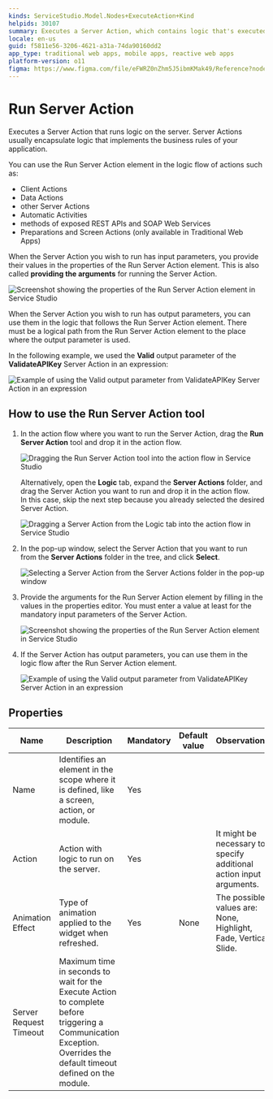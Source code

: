 ```yaml
---
kinds: ServiceStudio.Model.Nodes+ExecuteAction+Kind
helpids: 30107
summary: Executes a Server Action, which contains logic that's executed on the server.
locale: en-us
guid: f5811e56-3206-4621-a31a-74da90160dd2
app_type: traditional web apps, mobile apps, reactive web apps
platform-version: o11
figma: https://www.figma.com/file/eFWRZ0nZhm5J5ibmKMak49/Reference?node-id=842:1136
---
```


# Run Server Action


Executes a Server Action that runs logic on the server. Server Actions usually encapsulate logic that implements the business rules of your application.

You can use the Run Server Action element in the logic flow of actions such as:

* Client Actions
* Data Actions
* other Server Actions
* Automatic Activities
* methods of exposed REST APIs and SOAP Web Services
* Preparations and Screen Actions (only available in Traditional Web Apps)

When the Server Action you wish to run has input parameters, you provide their values in the properties of the Run Server Action element. This is also called **providing the arguments** for running the Server Action.

![Screenshot showing the properties of the Run Server Action element in Service Studio](images/run-server-action-properties-ss.png "Run Server Action Properties")

When the Server Action you wish to run has output parameters, you can use them in the logic that follows the Run Server Action element. There must be a logical path from the Run Server Action element to the place where the output parameter is used.

In the following example, we used the **Valid** output parameter of the **ValidateAPIKey** Server Action in an expression:

![Example of using the Valid output parameter from ValidateAPIKey Server Action in an expression](images/run-server-action-use-output-ss.png "Using Server Action Output")

## How to use the Run Server Action tool

1. In the action flow where you want to run the Server Action, drag the **Run Server Action** tool and drop it in the action flow.

    ![Dragging the Run Server Action tool into the action flow in Service Studio](images/run-server-action-drag-ss.png "Drag Run Server Action")

    Alternatively, open the **Logic** tab, expand the **Server Actions** folder, and drag the Server Action you want to run and drop it in the action flow.  
    In this case, skip the next step because you already selected the desired Server Action.

    ![Dragging a Server Action from the Logic tab into the action flow in Service Studio](images/run-server-action-drag-2-ss.png "Drag Server Action from Logic Tab")

1. In the pop-up window, select the Server Action that you want to run from the **Server Actions** folder in the tree, and click **Select**.

    ![Selecting a Server Action from the Server Actions folder in the pop-up window](images/run-server-action-select-ss.png "Select Server Action")

1. Provide the arguments for the Run Server Action element by filling in the values in the properties editor. You must enter a value at least for the mandatory input parameters of the Server Action.

    ![Screenshot showing the properties of the Run Server Action element in Service Studio](images/run-server-action-properties-ss.png "Run Server Action Properties")

1. If the Server Action has output parameters, you can use them in the logic flow after the Run Server Action element.

    ![Example of using the Valid output parameter from ValidateAPIKey Server Action in an expression](images/run-server-action-use-output-ss.png "Using Server Action Output")

## Properties

<table markdown="1">
<thead>
<tr>
<th>Name</th>
<th>Description</th>
<th>Mandatory</th>
<th>Default value</th>
<th>Observations</th>
</tr>
</thead>
<tbody>
<tr>
<td title="Name">Name</td>
<td>Identifies an element in the scope where it is defined, like a screen, action, or module.</td>
<td>Yes</td>
<td></td>
<td></td>
</tr>
<tr>
<td title="Action">Action</td>
<td>Action with logic to run on the server.</td>
<td>Yes</td>
<td></td>
<td>It might be necessary to specify additional action input arguments.</td>
</tr>
<tr>
<td title="Animation Effect">Animation Effect</td>
<td>Type of animation applied to the widget when refreshed.</td>
<td>Yes</td>
<td>None</td>
<td>The possible values are: None, Highlight, Fade, Vertical Slide.</td>
</tr>
<tr>
<td title="Server Request Timeout">Server Request Timeout</td>
<td>Maximum time in seconds to wait for the Execute Action to complete before triggering a Communication Exception. Overrides the default timeout defined on the module.</td>
<td></td>
<td></td>
<td></td>
</tr>
</tbody>
</table>


